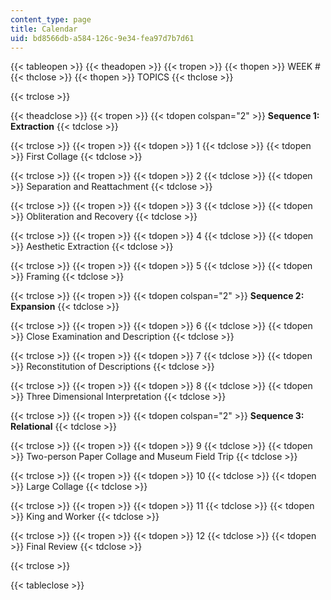 ```yaml
---
content_type: page
title: Calendar
uid: bd8566db-a584-126c-9e34-fea97d7b7d61
---
```


{{< tableopen >}}
{{< theadopen >}}
{{< tropen >}}
{{< thopen >}}
WEEK #
{{< thclose >}}
{{< thopen >}}
TOPICS
{{< thclose >}}

{{< trclose >}}

{{< theadclose >}}
{{< tropen >}}
{{< tdopen colspan="2" >}}
**Sequence 1: Extraction**
{{< tdclose >}}

{{< trclose >}}
{{< tropen >}}
{{< tdopen >}}
1
{{< tdclose >}}
{{< tdopen >}}
First Collage
{{< tdclose >}}

{{< trclose >}}
{{< tropen >}}
{{< tdopen >}}
2
{{< tdclose >}}
{{< tdopen >}}
Separation and Reattachment
{{< tdclose >}}

{{< trclose >}}
{{< tropen >}}
{{< tdopen >}}
3
{{< tdclose >}}
{{< tdopen >}}
Obliteration and Recovery
{{< tdclose >}}

{{< trclose >}}
{{< tropen >}}
{{< tdopen >}}
4
{{< tdclose >}}
{{< tdopen >}}
Aesthetic Extraction
{{< tdclose >}}

{{< trclose >}}
{{< tropen >}}
{{< tdopen >}}
5
{{< tdclose >}}
{{< tdopen >}}
Framing
{{< tdclose >}}

{{< trclose >}}
{{< tropen >}}
{{< tdopen colspan="2" >}}
**Sequence 2: Expansion**
{{< tdclose >}}

{{< trclose >}}
{{< tropen >}}
{{< tdopen >}}
6
{{< tdclose >}}
{{< tdopen >}}
Close Examination and Description
{{< tdclose >}}

{{< trclose >}}
{{< tropen >}}
{{< tdopen >}}
7
{{< tdclose >}}
{{< tdopen >}}
Reconstitution of Descriptions
{{< tdclose >}}

{{< trclose >}}
{{< tropen >}}
{{< tdopen >}}
8
{{< tdclose >}}
{{< tdopen >}}
Three Dimensional Interpretation
{{< tdclose >}}

{{< trclose >}}
{{< tropen >}}
{{< tdopen colspan="2" >}}
**Sequence 3: Relational**
{{< tdclose >}}

{{< trclose >}}
{{< tropen >}}
{{< tdopen >}}
9
{{< tdclose >}}
{{< tdopen >}}
Two-person Paper Collage and Museum Field Trip
{{< tdclose >}}

{{< trclose >}}
{{< tropen >}}
{{< tdopen >}}
10
{{< tdclose >}}
{{< tdopen >}}
Large Collage
{{< tdclose >}}

{{< trclose >}}
{{< tropen >}}
{{< tdopen >}}
11
{{< tdclose >}}
{{< tdopen >}}
King and Worker
{{< tdclose >}}

{{< trclose >}}
{{< tropen >}}
{{< tdopen >}}
12
{{< tdclose >}}
{{< tdopen >}}
Final Review
{{< tdclose >}}

{{< trclose >}}

{{< tableclose >}}